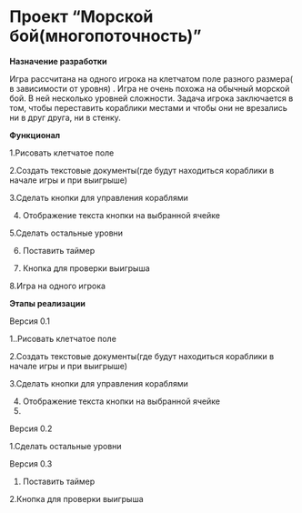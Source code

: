 # Проект “Морской бой(многопоточность)”
**Назначение разработки**

Игра рассчитана на одного игрока на клетчатом поле разного размера( в зависимости от уровня) . Игра не очень похожа на обычный морской бой. В ней несколько уровней сложности. Задача игрока заключается в том, чтобы переставить кораблики местами и чтобы они не врезались ни в друг друга, ни в стенку.

**Функционал**

1.Рисовать клетчатое поле

2.Создать текстовые документы(где будут находиться кораблики в начале игры и при выигрыше)

3.Сделать кнопки для управления кораблями

4. Отображение текста кнопки на выбранной ячейке
 
5.Сделать  остальные уровни 

6. Поставить таймер
 
7. Кнопка для проверки выигрыша
 
8.Игра на одного игрока

**Этапы реализации**

Версия 0.1

1..Рисовать клетчатое поле

2.Создать текстовые документы(где будут находиться кораблики в начале игры и при выигрыше)

3.Сделать кнопки для управления кораблями

4. Отображение текста кнопки на выбранной ячейке
5. 
Версия 0.2

1.Сделать  остальные уровни 

Версия 0.3

1. Поставить таймер
 
2.Кнопка для проверки выигрыша
